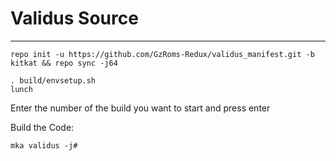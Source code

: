 Validus Source
==============


----------------------------------------
    repo init -u https://github.com/GzRoms-Redux/validus_manifest.git -b kitkat && repo sync -j64

    . build/envsetup.sh
    lunch

Enter the number of the build you want to start and press enter

Build the Code:

    mka validus -j# 


